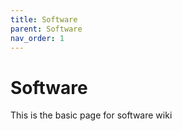 ```yaml
---
title: Software
parent: Software
nav_order: 1
---
```


# Software
This is the basic page for software wiki